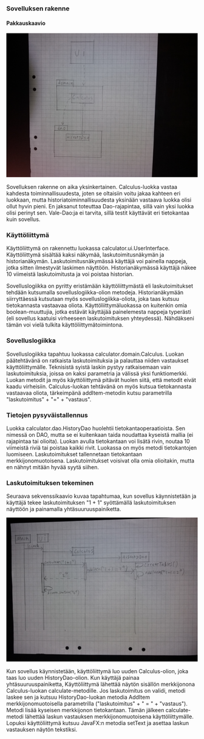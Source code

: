 ### Sovelluksen rakenne
#### Pakkauskaavio
![pakkauskaavio](https://raw.githubusercontent.com/robertrantanen/ot-harjoitustyo/master/Documentation/kuvat/pakkauskaavio.jpg)

Sovelluksen rakenne on aika yksinkertainen. Calculus-luokka vastaa kahdesta toiminnallisuudesta, joten se oltaisiin voitu jakaa kahteen eri luokkaan, mutta historiatoiminnallisuudesta yksinään vastaava luokka olisi ollut hyvin pieni. En jaksanut toteuttaa Dao-rajapintaa, sillä vain yksi luokka olisi perinyt sen. Vale-Dao:ja ei tarvita, sillä testit käyttävät eri tietokantaa kuin sovellus.

###  Käyttöliittymä
Käyttöliittymä on rakennettu luokassa calculator.ui.UserInterface. Käyttöliittymä sisältää kaksi näkymää, laskutoimitusnäkymän ja historianäkymän. Laskutoimitusnäkymässä käyttäjä voi painella nappeja, jotka sitten ilmestyvät laskimen näyttöön. Historianäkymässä käyttäjä näkee 10 viimeistä laskutoimitusta ja voi poistaa historian.

Sovelluslogiikka on pyritty eristämään käyttöliittymästä eli laskutoimitukset tehdään kutsumalla sovelluslogiikka-olion metodeja. Historianäkymään siirryttäessä kutsutaan myös sovelluslogiikka-oliota, joka taas kutsuu tietokannasta vastaavaa oliota. Käyttöliittymäluokassa on kuitenkin omia boolean-muuttujia, jotka estävät käyttäjää painelemesta nappeja typerästi (eli sovellus kaatuisi virheeseen laskutoimituksen yhteydessä). Nähdäkseni tämän voi vielä tulkita käyttöliittymätoimintona.

### Sovelluslogiikka
Sovelluslogiikka tapahtuu luokassa calculator.domain.Calculus. Luokan päätehtävänä on ratkaista laskutoimituksia ja palauttaa niiden vastaukset käyttöliittymälle. Teknisistä syistä laskin pystyy ratkaisemaan vain laskutoimituksia, joissa on kaksi parametria ja välissä yksi funktiomerkki. Luokan metodit ja myös käyttöliittymä pitävät huolen siitä, että metodit eivät kaadu virheisiin. Calculus-luokan tehtävänä on myös kutsua tietokannasta vastaavaa oliota, tärkeimpänä addItem-metodin kutsu parametrilla "laskutoimitus" + "=" + "vastaus".

### Tietojen pysyväistallennus
Luokka calculator.dao.HistoryDao huolehtii tietokantaoperaatioista. Sen nimessä on DAO, mutta se ei kuitenkaan taida noudattaa kyseistä mallia (ei rajapintaa tai olioita). Luokan avulla tietokantaan voi lisätä rivin, noutaa 10 viimeistä riviä tai poistaa kaikki rivit. Luokassa on myös metodi tietokantojen luomiseen. Laskutoimitukset tallennetaan tietokantaan merkkijonomuotoisena. Laskutoimitukset voisivat olla omia olioitakin, mutta en nähnyt mitään hyvää syytä siihen.

### Laskutoimituksen tekeminen
Seuraava sekvenssikaavio kuvaa tapahtumaa, kun sovellus käynnistetään ja käyttäjä tekee laskutoimituksen "1 + 1" syöttämällä laskutoimituksen näyttöön ja painamalla yhtäsuuruuspainiketta.

![laskutoimitus](https://raw.githubusercontent.com/robertrantanen/ot-harjoitustyo/master/Documentation/kuvat/sekvenssikaavio%201.jpg)

Kun sovellus käynnistetään, käyttöliittymä luo uuden Calculus-olion, joka taas luo uuden HistoryDao-olion. Kun käyttäjä painaa yhtäsuuruuspainiketta, Käyttöliittymä lähettää näytön sisällön merkkijonona Calculus-luokan calculate-metodille. Jos laskutoimitus on validi, metodi laskee sen ja kutsuu HistoryDao-luokan metodia AddItem merkkijonomuotoisella parametrilla ("laskutoimitus" + " = " + "vastaus"). Metodi lisää kyseisen merkkijonon tietokantaan. Tämän jälkeen calculate-metodi lähettää laskun vastauksen merkkijonomuotoisena käyttöliittymälle. Lopuksi käyttöliittymä kutsuu JavaFX:n metodia setText ja asettaa laskun vastauksen näytön tekstiksi.
